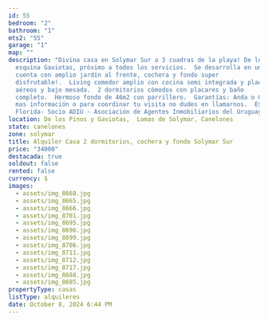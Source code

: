 ```yaml
---
id: 55
bedroom: "2"
bathroom: "1"
mts2: "55"
garage: "1"
map: ""
description: "Divina casa en Solymar Sur a 3 cuadras de la playa! De los Pinos
  esquina Gaviotas, próximo a todos los servicios.  Se desarrolla en una planta,
  cuenta con amplio jardín al frente, cochera y fondo super
  disfrutable!.  Living comedor amplio con cocina semi integrada y placares
  aéreos y bajo mesada.  2 dormitorios cómodos con placares y baño
  completo.  Hermoso fondo de 46m2 con parrillero.  Garantías: Anda o CGN.  Por
  mas información o para coordinar tu visita no dudes en llamarnos.  Estudio
  Florida- Socio ADIU - Asociación de Agentes Inmobiliarios del Uruguay."
location: De los Pinos y Gaviotas,  Lomas de Solymar, Canelones
state: canelones
zone: solymar
title: Alquiler Casa 2 dormitorios, cochera y fondo Solymar Sur
price: "34000"
destacada: true
soldout: false
rented: false
currency: $
images:
  - assets/img_8668.jpg
  - assets/img_8665.jpg
  - assets/img_8666.jpg
  - assets/img_8701.jpg
  - assets/img_8695.jpg
  - assets/img_8696.jpg
  - assets/img_8699.jpg
  - assets/img_8706.jpg
  - assets/img_8711.jpg
  - assets/img_8712.jpg
  - assets/img_8717.jpg
  - assets/img_8688.jpg
  - assets/img_8685.jpg
propertyType: casas
listType: alquileres
date: October 8, 2024 6:44 PM
---
```

